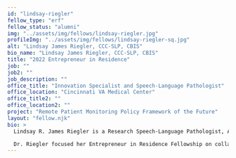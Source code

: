 ```yaml
---
id: "lindsay-riegler"
fellow_type: "erf"
fellow_status: "alumni"
img: "../assets/img/fellows/lindsay-riegler.jpg"
profileImg: "../assets/img/fellows/lindsay-riegler-sq.jpg"
alt: "Lindsay James Riegler, CCC-SLP, CBIS"
bio_name: "Lindsay James Riegler, CCC-SLP, CBIS"
title: "2022 Entrepreneur in Residence"
job: ""
job2: ""
job_description: ""
office_title: "Innovation Specialist and Speech-Language Pathologist"
office_location: "Cincinnati VA Medical Center"
office_title2: ""
office_location2: ""
project: "Remote Patient Monitoring Policy Framework of the Future"
layout: "fellow.njk"
bio: >
  Lindsay R. James Riegler is a Research Speech-Language Pathologist, Adjunct Associate Professor at the University of Cincinnati's College of Allied Health Sciences and Innovation Specialist at the Cincinnati VA Medical Center. She is a standing reviewer for multiple peer-reviewed journals and an invited member of the VA Rehabilitation Research and Development Merit Review board.

  Dr. Riegler focused her Entrepreneur in Residence Fellowship on collaborating with national-level stakeholders in establishing Remote Patient Monitoring policy and implementation solutions. In addition, she is the Professional Development Manager for the American Speech-Language Hearing Association Special Interest Group, Telepractice. She is a certified brain injury specialist with 15 years of expertise in delivering evidence-based cognitive rehabilitation via telehealth to Veterans with traumatic brain injury. Her research has resulted in numerous local and national presentations, grant-funded projects, multiple peer-reviewed publications, and co-authored book chapters. She has experience serving as Principal Investigator on randomized clinical drug trials and was recently awarded the Mid-Career Research Scientist Award from the University of Cincinnati. She is an avid traveler and enjoys spending time with her husband and three kids.
---
```

